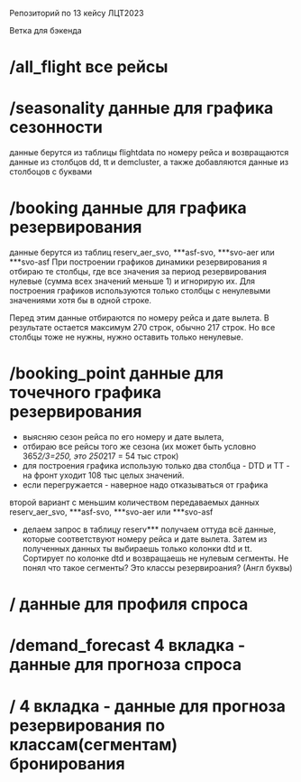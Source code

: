 Репозиторий по 13 кейсу ЛЦТ2023

Ветка для бэкенда



# /all_flight все рейсы


# /seasonality данные для графика сезонности
данные берутся из таблицы flightdata по номеру рейса и возвращаются данные из столбцов dd, tt и demcluster, а также добавляются данные из столбоцов с буквами


# /booking данные для графика резервирования
данные берутся из таблиц reserv_aer_svo, ***asf-svo, ***svo-aer или ***svo-asf
При построении графиков динамики резервирования я отбираю те столбцы, где все значения за период резервирования нулевые (сумма всех значений меньше 1) и игнорирую их. Для построения графиков используются только столбцы с ненулевыми значениями хотя бы в одной строке.

Перед этим данные отбираются по номеру рейса и дате вылета. В результате остается максимум 270 строк, обычно 217 строк. Но все столбцы тоже не нужны, нужно оставить только ненулевые.


# /booking_point данные для точечного графика резервирования
- выясняю сезон рейса по его номеру и дате вылета, 
- отбираю все рейсы того же сезона (их может быть условно 365*2/3=250, это 250*217 = 54 тыс строк)
- для построения графика использую только два столбца - DTD и TT - на фронт уходит 108 тыс целых значений. 
- если перегружается - наверное надо отказываться от графика

второй вариант с меньшим количеством передаваемых данных
reserv_aer_svo, ***asf-svo, ***svo-aer или ***svo-asf
- делаем запрос в таблицу reserv*** получаем оттуда всё данные, которые соответствуют номеру рейса и дате вылета. Затем из полученных данных ты выбираешь только колонки dtd и tt. Сортирует по колонке dtd и возвращаешь не нулевым сегменты. Не понял что такое сегменты? Это классы резервироания? (Англ буквы)


# / данные для профиля спроса


# /demand_forecast 4 вкладка - данные для прогноза спроса


# / 4 вкладка - данные для прогноза резервирования по классам(сегментам) бронирования